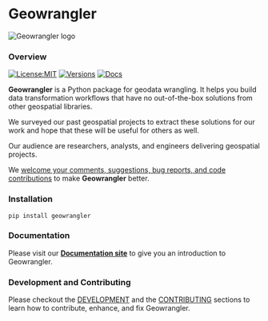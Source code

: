 # Geowrangler


<!-- WARNING: THIS FILE WAS AUTOGENERATED! DO NOT EDIT! -->

<img src="https://raw.githubusercontent.com/thinkingmachines/geowrangler/master/images/Geowrangler.svg" alt="Geowrangler logo" style="max-width: 245px;" />

### Overview

[![License:MIT](https://img.shields.io/github/license/thinkingmachines/geowrangler?style=flat-square.png)](https://github.com/thinkingmachines/geowrangler/blob/master/LICENSE)
[![Versions](https://img.shields.io/pypi/pyversions/geowrangler.svg?style=flat-square)](https://pypi.org/project/geowrangler/)
[![Docs](https://img.shields.io/badge/docs-passing-green?style=flat-square.png)](https://geowrangler.thinkingmachin.es)

**Geowrangler** is a Python package for geodata wrangling. It helps you
build data transformation workflows that have no out-of-the-box
solutions from other geospatial libraries.

We surveyed our past geospatial projects to extract these solutions for
our work and hope that these will be useful for others as well.

Our audience are researchers, analysts, and engineers delivering
geospatial projects.

We [welcome your comments, suggestions, bug reports, and code
contributions](https://github.com/thinkingmachines/geowrangler/discussions)
to make **Geowrangler** better.

### Installation

    pip install geowrangler

### Documentation

Please visit our [**Documentation
site**](https://geowrangler.thinkingmachin.es) to give you an
introduction to Geowrangler.

### Development and Contributing

Please checkout the
[DEVELOPMENT](https://github.com/thinkingmachines/geowrangler/blob/master/DEVELOPMENT.md)
and the
[CONTRIBUTING](https://github.com/thinkingmachines/geowrangler/blob/master/CONTRIBUTING.md)
sections to learn how to contribute, enhance, and fix Geowrangler.
